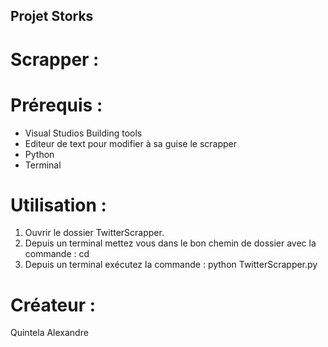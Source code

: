## Projet Storks ##

# Scrapper :

# Prérequis :

- Visual Studios Building tools
- Editeur de text pour modifier à sa guise le scrapper
- Python
- Terminal

# Utilisation :

1) Ouvrir le dossier TwitterScrapper.
2) Depuis un terminal mettez vous dans le bon chemin de dossier avec la commande : cd
3) Depuis un terminal exécutez la commande : python TwitterScrapper.py

# Créateur :

Quintela Alexandre
